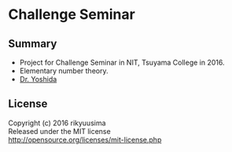 # Challenge Seminar

## Summary
* Project for Challenge Seminar in NIT, Tsuyama College in 2016.
* Elementary number theory.
* [Dr. Yoshida](http://www.tsuyama-ct.ac.jp/gakkaVer4/SCC/kyouin/yoshida.html)

## License
Copyright (c) 2016 rikyuusima  
Released under the MIT license  
http://opensource.org/licenses/mit-license.php
